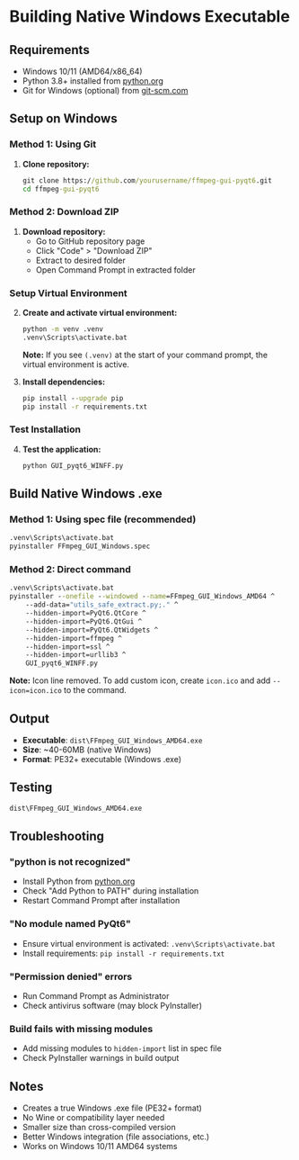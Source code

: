# Building Native Windows Executable

## Requirements
- Windows 10/11 (AMD64/x86_64)
- Python 3.8+ installed from [python.org](https://www.python.org/downloads/)
- Git for Windows (optional) from [git-scm.com](https://git-scm.com/)

## Setup on Windows

### Method 1: Using Git
1. **Clone repository:**
   ```cmd
   git clone https://github.com/yourusername/ffmpeg-gui-pyqt6.git
   cd ffmpeg-gui-pyqt6
   ```

### Method 2: Download ZIP
1. **Download repository:**
   - Go to GitHub repository page
   - Click "Code" > "Download ZIP"
   - Extract to desired folder
   - Open Command Prompt in extracted folder

### Setup Virtual Environment
2. **Create and activate virtual environment:**
   ```cmd
   python -m venv .venv
   .venv\Scripts\activate.bat
   ```
   
   **Note:** If you see `(.venv)` at the start of your command prompt, the virtual environment is active.

3. **Install dependencies:**
   ```cmd
   pip install --upgrade pip
   pip install -r requirements.txt
   ```

### Test Installation
4. **Test the application:**
   ```cmd
   python GUI_pyqt6_WINFF.py
   ```

## Build Native Windows .exe

### Method 1: Using spec file (recommended)
```cmd
.venv\Scripts\activate.bat
pyinstaller FFmpeg_GUI_Windows.spec
```

### Method 2: Direct command
```cmd
.venv\Scripts\activate.bat
pyinstaller --onefile --windowed --name=FFmpeg_GUI_Windows_AMD64 ^
    --add-data="utils_safe_extract.py;." ^
    --hidden-import=PyQt6.QtCore ^
    --hidden-import=PyQt6.QtGui ^
    --hidden-import=PyQt6.QtWidgets ^
    --hidden-import=ffmpeg ^
    --hidden-import=ssl ^
    --hidden-import=urllib3 ^
    GUI_pyqt6_WINFF.py
```

**Note:** Icon line removed. To add custom icon, create `icon.ico` and add `--icon=icon.ico` to the command.

## Output
- **Executable**: `dist\FFmpeg_GUI_Windows_AMD64.exe`
- **Size**: ~40-60MB (native Windows)
- **Format**: PE32+ executable (Windows .exe)

## Testing
```cmd
dist\FFmpeg_GUI_Windows_AMD64.exe
```

## Troubleshooting

### "python is not recognized"
- Install Python from [python.org](https://www.python.org/downloads/)
- Check "Add Python to PATH" during installation
- Restart Command Prompt after installation

### "No module named PyQt6"
- Ensure virtual environment is activated: `.venv\Scripts\activate.bat`
- Install requirements: `pip install -r requirements.txt`

### "Permission denied" errors
- Run Command Prompt as Administrator
- Check antivirus software (may block PyInstaller)

### Build fails with missing modules
- Add missing modules to `hidden-import` list in spec file
- Check PyInstaller warnings in build output

## Notes
- Creates a true Windows .exe file (PE32+ format)
- No Wine or compatibility layer needed
- Smaller size than cross-compiled version  
- Better Windows integration (file associations, etc.)
- Works on Windows 10/11 AMD64 systems
